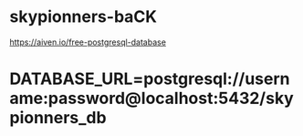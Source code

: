 # skypionners-baCK

https://aiven.io/free-postgresql-database
# DATABASE_URL=postgresql://username:password@localhost:5432/skypionners_db
